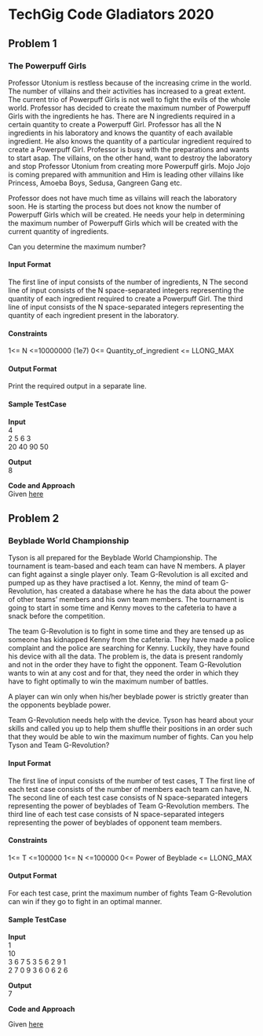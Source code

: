 TechGig Code Gladiators 2020
============================

Problem 1
-----------

### **The Powerpuff Girls**

Professor Utonium is restless because of the increasing crime in the world. The number of villains and their activities has increased to a great extent. The current trio of Powerpuff Girls is not well to fight the evils of the whole world. Professor has decided to create the maximum number of Powerpuff Girls with the ingredients he has.
There are N ingredients required in a certain quantity to create a Powerpuff Girl. Professor has all the N ingredients in his laboratory and knows the quantity of each available ingredient. He also knows the quantity of a particular ingredient required to create a Powerpuff Girl. Professor is busy with the preparations and wants to start asap.
The villains, on the other hand, want to destroy the laboratory and stop Professor Utonium from creating more Powerpuff girls. Mojo Jojo is coming prepared with ammunition and Him is leading other villains like Princess, Amoeba Boys, Sedusa, Gangreen Gang etc.

Professor does not have much time as villains will reach the laboratory soon. He is starting the process but does not know the number of Powerpuff Girls which will be created. He needs your help in determining the maximum number of Powerpuff Girls which will be created with the current quantity of ingredients. 

Can you determine the maximum number?

#### **Input Format**

The first line of input consists of the number of ingredients, N
The second line of input consists of the N space-separated integers representing the quantity of each ingredient required to create a Powerpuff Girl.
The third line of input consists of the N space-separated integers representing the quantity of each ingredient present in the laboratory.

#### **Constraints**

1<= N <=10000000 (1e7)
0<= Quantity_of_ingredient <= LLONG_MAX 

#### **Output Format**

Print the required output in a separate line.

#### **Sample TestCase**

**Input** <br />
4 <br />
2 5 6 3 <br />
20 40 90 50 <br />

**Output** <br />
8 <br />

**Code and Approach** <br />
Given [here](./Problem1-PowerPuff.py)

Problem 2
-----------

### **Beyblade World Championship**

Tyson is all prepared for the Beyblade World Championship. The tournament is team-based and each team can have N members. A player can fight against a single player only. Team G-Revolution is all excited and pumped up as they have practised a lot. Kenny, the mind of team G-Revolution, has created a database where he has the data about the power of other teams’ members and his own team members. The tournament is going to start in some time and Kenny moves to the cafeteria to have a snack before the competition.

The team G-Revolution is to fight in some time and they are tensed up as someone has kidnapped Kenny from the cafeteria. They have made a police complaint and the police are searching for Kenny. Luckily, they have found his device with all the data. The problem is, the data is present randomly and not in the order they have to fight the opponent. Team G-Revolution wants to win at any cost and for that, they need the order in which they have to fight optimally to win the maximum number of battles.

A player can win only when his/her beyblade power is strictly greater than the opponents beyblade power.

Team G-Revolution needs help with the device. Tyson has heard about your skills and called you up to help them shuffle their positions in an order such that they would be able to win the maximum number of fights. Can you help Tyson and Team G-Revolution?

#### **Input Format**
The first line of input consists of the number of test cases, T
The first line of each test case consists of the number of members each team can have, N.
The second line of each test case consists of N space-separated integers representing the power of beyblades of Team G-Revolution members.
The third line of each test case consists of N space-separated integers representing the power of beyblades of opponent team members.

#### **Constraints**
1<= T <=100000
1<= N <=100000
0<= Power of Beyblade <= LLONG_MAX

#### **Output Format**
For each test case, print the maximum number of fights Team G-Revolution can win if they go to fight in an optimal manner.

#### **Sample TestCase**
**Input** <br />
1 <br />
10 <br />
3 6 7 5 3 5 6 2 9 1 <br />
2 7 0 9 3 6 0 6 2 6 <br />

**Output**  <br />
7

**Code and Approach**

Given [here](./Problem2-Beyblade.py)

